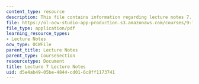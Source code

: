 ```yaml
---
content_type: resource
description: This file contains information regarding lecture notes 7.
file: https://ol-ocw-studio-app-production.s3.amazonaws.com/courses/9-70-social-psychology-spring-2013/d5e4ab4905be4844cd016c8ff1173741_MIT9_70S13_Lect7.pdf
file_type: application/pdf
learning_resource_types:
- Lecture Notes
ocw_type: OCWFile
parent_title: Lecture Notes
parent_type: CourseSection
resourcetype: Document
title: Lecture 7 Lecture Notes
uid: d5e4ab49-05be-4844-cd01-6c8ff1173741
---
```

